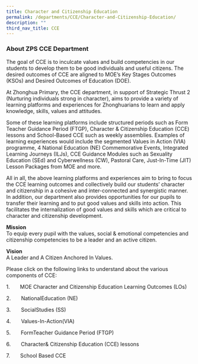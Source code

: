 ```yaml
---
title: Character and Citizenship Education
permalink: /departments/CCE/Character-and-Citizenship-Education/
description: ""
third_nav_title: CCE
---
```

### **About ZPS CCE Department**

The goal of CCE is to inculcate values and build competencies in our students to develop them to be good individuals and useful citizens. The desired outcomes of CCE are aligned to MOE’s Key Stages Outcomes (KSOs) and Desired Outcomes of Education (DOE).

At Zhonghua Primary, the CCE department, in support of Strategic Thrust 2 (Nurturing individuals strong in character), aims to provide a variety of learning platforms and experiences for Zhonghuarians to learn and apply knowledge, skills, values and attitudes.

Some of these learning platforms include structured periods such as Form Teacher Guidance Period (FTGP), Character &amp; Citizenship Education (CCE) lessons and School-Based CCE such as weekly assemblies. Examples of learning experiences would include the segmented Values in Action (VIA) programme, 4 National Education (NE) Commemorative Events, Integrated Learning Journeys (ILJs), CCE Guidance Modules such as Sexuality Education (SEd) and Cyberwellness (CW), Pastoral Care, Just-In-Time (JIT) Lesson Packages from MOE and more.

All in all, the above learning platforms and experiences aim to bring to focus the CCE learning outcomes and collectively build our students’ character and citizenship in a cohesive and inter-connected and synergistic manner. In addition, our department also provides opportunities for our pupils to transfer their learning and to put good values and skills into action. This facilitates the internalization of good values and skills which are critical to character and citizenship development.

**Mission**
<br>To equip every pupil with the values, social &amp; emotional competencies and citizenship competencies to be a leader and an active citizen.

**Vision**
<br>A Leader and A Citizen Anchored In Values.


Please click on the following links to understand about the various components of CCE:

1.&nbsp;&nbsp;&nbsp;&nbsp;&nbsp;&nbsp; MOE Character and Citizenship Education Learning Outcomes (LOs)

2.&nbsp;&nbsp;&nbsp;&nbsp;&nbsp;&nbsp; NationalEducation (NE)

3.&nbsp;&nbsp;&nbsp;&nbsp;&nbsp;&nbsp; SocialStudies (SS)

4.&nbsp;&nbsp;&nbsp;&nbsp;&nbsp;&nbsp; Values-In-Action(VIA)

5.&nbsp;&nbsp;&nbsp;&nbsp;&nbsp;&nbsp; FormTeacher Guidance Period (FTGP)

6.&nbsp;&nbsp;&nbsp;&nbsp;&nbsp;&nbsp; Character&amp; Citizenship Education (CCE) lessons

7.&nbsp;&nbsp;&nbsp;&nbsp;&nbsp;&nbsp; School Based CCE